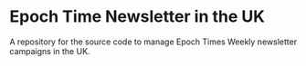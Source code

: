 # Epoch Time Newsletter in the UK

A repository for the source code to manage Epoch Times Weekly newsletter campaigns in the UK.
